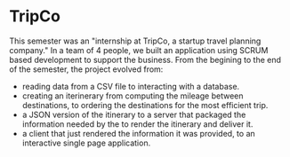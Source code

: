# TripCo

This semester was an "internship at TripCo, a startup travel planning company." In a team of 4 people, we built an application using SCRUM based development to support the business. From the begining to the end of the semester, the project evolved from:
* reading data from a CSV file to interacting with a database.
* creating an iterinerary from computing the mileage between destinations, to ordering the destinations for the most efficient trip.
* a JSON version of the itinerary to a server that packaged the information needed by the to render the itinerary and deliver it.
* a client that just rendered the information it was provided, to an interactive single page application.
 
